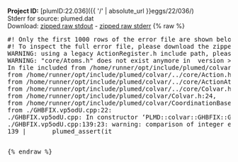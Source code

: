 **Project ID:** [plumID:22.036]({{ '/' | absolute_url }}eggs/22/036/)  
Stderr for source:  plumed.dat   
Download: [zipped raw stdout](plumed.dat.plumed.stdout.txt.zip) - [zipped raw stderr](plumed.dat.plumed.stderr.txt.zip) 
{% raw %}
<pre>
#! Only the first 1000 rows of the error file are shown below
#! To inspect the full error file, please download the zipped raw stderr file above
WARNING: using a legacy ActionRegister.h include path, please use <<#include "core/ActionRegister.h">>
WARNING: "core/Atoms.h" does not exist anymore in  version >=2.10, you should change your code.
In file included from /home/runner/opt/include/plumed/colvar/../core/../tools/Keywords.h:29,
from /home/runner/opt/include/plumed/colvar/../core/Action.h:27,
from /home/runner/opt/include/plumed/colvar/../core/ActionAtomistic.h:25,
from /home/runner/opt/include/plumed/colvar/../core/Colvar.h:25,
from /home/runner/opt/include/plumed/colvar/Colvar.h:24,
from /home/runner/opt/include/plumed/colvar/CoordinationBase.h:24,
from ./GHBFIX.vp5odU.cpp:22:
./GHBFIX.vp5odU.cpp: In constructor ‘PLMD::colvar::GHBFIX::GHBFIX(const PLMD::ActionOptions&)’:
./GHBFIX.vp5odU.cpp:139:23: warning: comparison of integer expressions of different signedness: ‘int’ and ‘unsigned int’ [-Wsign-compare]
139 |       plumed_assert(it<n)<<"itype ="<<it<<", should be smaller than "<<n;
|                     ~~^~
/home/runner/opt/include/plumed/colvar/../core/../tools/Exception.h:376:34: note: in definition of macro ‘plumed_assert’
376 | #define plumed_assert(test) if(!(test)) plumed_error() << PLMD::Exception::Assertion(#test)
|                                  ^~~~
./GHBFIX.vp5odU.cpp:140:23: warning: comparison of integer expressions of different signedness: ‘int’ and ‘unsigned int’ [-Wsign-compare]
140 |       plumed_assert(jt<n)<<"jtype ="<<jt<<", should be smaller than "<<n;
|                     ~~^~
/home/runner/opt/include/plumed/colvar/../core/../tools/Exception.h:376:34: note: in definition of macro ‘plumed_assert’
376 | #define plumed_assert(test) if(!(test)) plumed_error() << PLMD::Exception::Assertion(#test)
|                                  ^~~~
terminate called after throwing an instance of 'PLMD::Plumed::ExceptionError'
what():
(core/Action.cpp:375) void PLMD::Action::error(const std::string&) const
ERROR in input to action METAD with label metad : The GRID file you want to read: GRID, cannot be found!
[fv-az1372-996:08196] *** Process received signal ***
[fv-az1372-996:08196] Signal: Aborted (6)
[fv-az1372-996:08196] Signal code:  (-6)
[fv-az1372-996:08196] [ 0] /lib/x86_64-linux-gnu/libc.so.6(+0x45330)[0x7f3165845330]
[fv-az1372-996:08196] [ 1] /lib/x86_64-linux-gnu/libc.so.6(pthread_kill+0x11c)[0x7f316589eb2c]
[fv-az1372-996:08196] [ 2] /lib/x86_64-linux-gnu/libc.so.6(gsignal+0x1e)[0x7f316584527e]
[fv-az1372-996:08196] [ 3] /lib/x86_64-linux-gnu/libc.so.6(abort+0xdf)[0x7f31658288ff]
[fv-az1372-996:08196] [ 4] /lib/x86_64-linux-gnu/libstdc++.so.6(+0xa5ff5)[0x7f3165ca5ff5]
[fv-az1372-996:08196] [ 5] /lib/x86_64-linux-gnu/libstdc++.so.6(+0xbb0da)[0x7f3165cbb0da]
[fv-az1372-996:08196] [ 6] /lib/x86_64-linux-gnu/libstdc++.so.6(_ZSt10unexpectedv+0x0)[0x7f3165ca5a55]
[fv-az1372-996:08196] [ 7] /lib/x86_64-linux-gnu/libstdc++.so.6(+0xa5a6f)[0x7f3165ca5a6f]
[fv-az1372-996:08196] [ 8] plumed(+0x146dd)[0x56318b1b36dd]
[fv-az1372-996:08196] [ 9] /lib/x86_64-linux-gnu/libc.so.6(+0x2a1ca)[0x7f316582a1ca]
[fv-az1372-996:08196] [10] /lib/x86_64-linux-gnu/libc.so.6(__libc_start_main+0x8b)[0x7f316582a28b]
[fv-az1372-996:08196] [11] plumed(+0x15365)[0x56318b1b4365]
[fv-az1372-996:08196] *** End of error message ***
</pre>
{% endraw %}
